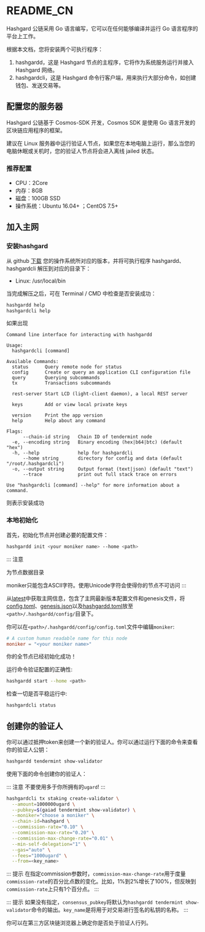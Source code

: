 # README_CN

Hashgard 公链采用 Go 语言编写，它可以在任何能够编译并运行 Go 语言程序的平台上工作。

根据本文档，您将安装两个可执行程序：

1. hashgardd，这是 Hashgard 节点的主程序，它将作为系统服务运行并接入 Hashgard 网络。
2. hashgardcli，这是 Hashgard 命令行客户端，用来执行大部分命令，如创建钱包、发送交易等。

## 配置您的服务器

Hashgard 公链基于 Cosmos-SDK 开发，Cosmos SDK 是使用 Go 语言开发的区块链应用程序的框架。

建议在 Linux 服务器中运行验证人节点，如果您在本地电脑上运行，那么当您的电脑休眠或关机时，您的验证人节点将会进入离线 jailed 状态。

### 推荐配置

- CPU：2Core
- 内存：8GB
- 磁盘：100GB SSD
- 操作系统：Ubuntu 16.04+ ；CentOS 7.5+

## 加入主网

### 安装hashgard

从 github [下载](https://github.com/hashgard/hashgard/releases/tag/v1.1.0) 您的操作系统所对应的版本，并将可执行程序 hashgardd、hashgardcli 解压到对应的目录下：

- Linux: /usr/local/bin

当完成解压之后，可在 Terminal / CMD 中检查是否安装成功：

```bash
hashgardd help
hashgardcli help
```

如果出现

```plain
Command line interface for interacting with hashgardd

Usage:
  hashgardcli [command]

Available Commands:
  status      Query remote node for status
  config      Create or query an application CLI configuration file
  query       Querying subcommands
  tx          Transactions subcommands
              
  rest-server Start LCD (light-client daemon), a local REST server
              
  keys        Add or view local private keys
              
  version     Print the app version
  help        Help about any command

Flags:
      --chain-id string   Chain ID of tendermint node
  -e, --encoding string   Binary encoding (hex|b64|btc) (default "hex")
  -h, --help              help for hashgardcli
      --home string       directory for config and data (default "/root/.hashgardcli")
  -o, --output string     Output format (text|json) (default "text")
      --trace             print out full stack trace on errors

Use "hashgardcli [command] --help" for more information about a command.
```

则表示安装成功

### 本地初始化

首先，初始化节点并创建必要的配置文件：

```bash
hashgardd init <your moniker name> --home <path>
```

::: 注意

<path>为节点数据目录

moniker只能包含ASCII字符。使用Unicode字符会使得你的节点不可访问
:::

从[latest](https://github.com/hashgard/mainnet/tree/master/latest)中获取主网信息，包含了主网最新版本配置文件和genesis文件，将[config.toml](https://github.com/hashgard/mainnet/blob/master/latest/config.toml)、[genesis.json](https://github.com/hashgard/mainnet/blob/master/latest/genesis.json)以及[hashgardd.toml](https://github.com/hashgard/mainnet/blob/master/latest/hashgardd.toml)放至`<path>/.hashgardd/config/`目录下。

你可以在`<path>/.hashgardd/config/config.toml`文件中编辑`moniker`:

```toml
# A custom human readable name for this node
moniker = "<your moniker name>"
```

你的全节点已经初始化成功！

运行命令验证配置的正确性:

```bash
hashgardd start --home <path>
```

检查一切是否平稳运行中:

```bash
hashgardcli status
```



## 创建你的验证人

你可以通过抵押token来创建一个新的验证人。你可以通过运行下面的命令来查看你的验证人公钥：

```bash
hashgardd tendermint show-validator
```

使用下面的命令创建你的验证人：

::: 注意
不要使用多于你所拥有的`ugard`!
:::

```bash
hashgardcli tx staking create-validator \
  --amount=1000000ugard \
  --pubkey=$(gaiad tendermint show-validator) \
  --moniker="choose a moniker" \
  --chain-id=hashgard \
  --commission-rate="0.10" \
  --commission-max-rate="0.20" \
  --commission-max-change-rate="0.01" \
  --min-self-delegation="1" \
  --gas="auto" \
  --fees="1000ugard" \
  --from=<key_name>
```

::: 提示
在指定commission参数时，`commission-max-change-rate`用于度量`commission-rate`的百分比点数的变化。比如，1%到2%增长了100%，但反映到`commission-rate`上只有1个百分点。
:::

::: 提示
如果没有指定，`consensus_pubkey`将默认为`hashgardd tendermint show-validator`命令的输出。`key_name`是将用于对交易进行签名的私钥的名称。
:::

你可以在第三方区块链浏览器上确定你是否处于验证人行列。




